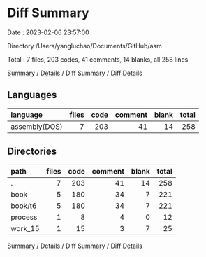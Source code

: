# Diff Summary

Date : 2023-02-06 23:57:00

Directory /Users/yangluchao/Documents/GitHub/asm

Total : 7 files,  203 codes, 41 comments, 14 blanks, all 258 lines

[Summary](results.md) / [Details](details.md) / Diff Summary / [Diff Details](diff-details.md)

## Languages
| language | files | code | comment | blank | total |
| :--- | ---: | ---: | ---: | ---: | ---: |
| assembly(DOS) | 7 | 203 | 41 | 14 | 258 |

## Directories
| path | files | code | comment | blank | total |
| :--- | ---: | ---: | ---: | ---: | ---: |
| . | 7 | 203 | 41 | 14 | 258 |
| book | 5 | 180 | 34 | 7 | 221 |
| book/t6 | 5 | 180 | 34 | 7 | 221 |
| process | 1 | 8 | 4 | 0 | 12 |
| work_15 | 1 | 15 | 3 | 7 | 25 |

[Summary](results.md) / [Details](details.md) / Diff Summary / [Diff Details](diff-details.md)